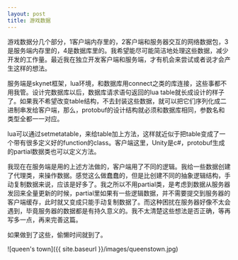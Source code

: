 ```yaml
---
layout: post
title: 游戏数据
---
```


游戏数据分几个部分，1客户端内存里的，2客户端和服务器交互的网络数据包，3是服务端内存里的，4是数据库里的。我希望能尽可能简洁地处理这些数据，减少开发的工作量。最近我在独立开发客户端和服务端，才有机会来尝试或者说才会产生这样的想法。

服务端是skynet框架，lua环境，和数据库用connect之类的库连接，这些事都不用我管。设计完数据库以后，数据库请求语句返回的lua table就长成设计的样子了。如果我不希望改变table结构，不去封装这些数据，就可以把它们序列化成二进制串发给客户端，那么，protobuf的设计结构就必须和数据库相同，参数名和类型全都一一对应。

lua可以通过setmetatable，来给table加上方法，这样就近似于把table变成了一个带有很多定义好的function的class。客户端这里，Unity是c#，protobuf生成的partial数据类也可以定义方法。

我现在在服务端是用的上述方法做的，客户端用了不同的逻辑。我给一些数据创建了代理类，来操作数据。感觉这么做蠢蠢的，但是比创建不同的抽象逻辑结构，手动复制数据来说，应该是好多了。我之所以不用partial类，是考虑到数据从服务器发回来全量更新的时候，partial里如果有一些逻辑数据，并不需要提交到服务器的客户端缓存，此时就又变成只能手动复制数据了。而这种困扰在服务器好像不太会遇到，毕竟服务器的数据都是有持久意义的。我不太清楚这些想法是否正确，等再写多一点，再来完善这篇。

如果做到了这些，偷懒时间就到了。

![queen's town]({{ site.baseurl }}/images/queenstown.jpg)